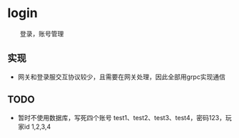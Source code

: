 # login

&emsp;&emsp;登录，账号管理

## 实现
* 网关和登录服交互协议较少，且需要在网关处理，因此全部用grpc实现通信

## TODO
* 暂时不使用数据库，写死四个账号 test1、test2、test3、test4，密码123，玩家id 1,2,3,4